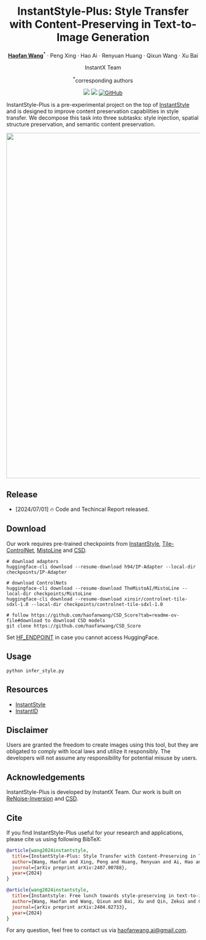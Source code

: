 <div align="center">
<h1>InstantStyle-Plus: Style Transfer with Content-Preserving in Text-to-Image Generation</h1>

[**Haofan Wang**](https://haofanwang.github.io/)<sup>*</sup> · Peng Xing · Hao Ai · Renyuan Huang · Qixun Wang · Xu Bai

InstantX Team 

<sup>*</sup>corresponding authors

<a href='https://instantstyle-plus.github.io/'><img src='https://img.shields.io/badge/Project-Page-green'></a>
<a href='https://arxiv.org/abs/2407.00788'><img src='https://img.shields.io/badge/Technique-Report-red'></a>
[![GitHub](https://img.shields.io/github/stars/instantX-research/InstantStyle-Plus?style=social)](https://github.com/instantX-research/InstantStyle-Plus)

</div>

InstantStyle-Plus is a pre-experimental project on the top of [InstantStyle](https://github.com/InstantStyle/InstantStyle) and is designed to improve content preservation capabilities in style transfer. We decompose this task into three subtasks: style injection, spatial structure preservation, and semantic content preservation.

<div align="center">
<img src='assets/teaser.png' width = 900 >
</div>

## Release
- [2024/07/01] 🔥 Code and Techincal Report released.

## Download
Our work requires pre-trained checkpoints from [InstantStyle](https://github.com/InstantStyle/InstantStyle), [Tile-ControlNet](https://huggingface.co/xinsir/controlnet-tile-sdxl-1.0), [MistoLine](https://huggingface.co/TheMistoAI/MistoLine) and [CSD](https://github.com/learn2phoenix/CSD).

```
# download adapters
huggingface-cli download --resume-download h94/IP-Adapter --local-dir checkpoints/IP-Adapter

# download ControlNets
huggingface-cli download --resume-download TheMistoAI/MistoLine --local-dir checkpoints/MistoLine
huggingface-cli download --resume-download xinsir/controlnet-tile-sdxl-1.0 --local-dir checkpoints/controlnet-tile-sdxl-1.0

# follow https://github.com/haofanwang/CSD_Score?tab=readme-ov-file#download to download CSD models
git clone https://github.com/haofanwang/CSD_Score
```

Set [HF_ENDPOINT](https://hf-mirror.com/) in case you cannot access HuggingFace.

## Usage
```
python infer_style.py
```

## Resources
- [InstantStyle](https://github.com/InstantStyle/InstantStyle)
- [InstantID](https://github.com/InstantID/InstantID)

## Disclaimer
Users are granted the freedom to create images using this tool, but they are obligated to comply with local laws and utilize it responsibly. The developers will not assume any responsibility for potential misuse by users.

## Acknowledgements
InstantStyle-Plus is developed by InstantX Team. Our work is built on [ReNoise-Inversion](https://github.com/garibida/ReNoise-Inversion) and [CSD](https://github.com/learn2phoenix/CSD).

## Cite
If you find InstantStyle-Plus useful for your research and applications, please cite us using following BibTeX:

```bibtex
@article{wang2024instantstyle,
  title={InstantStyle-Plus: Style Transfer with Content-Preserving in Text-to-Image Generation},
  author={Wang, Haofan and Xing, Peng and Huang, Renyuan and Ai, Hao and Wang, Qixun and Bai, Xu},
  journal={arXiv preprint arXiv:2407.00788},
  year={2024}
}

@article{wang2024instantstyle,
  title={Instantstyle: Free lunch towards style-preserving in text-to-image generation},
  author={Wang, Haofan and Wang, Qixun and Bai, Xu and Qin, Zekui and Chen, Anthony},
  journal={arXiv preprint arXiv:2404.02733},
  year={2024}
}
```

For any question, feel free to contact us via haofanwang.ai@gmail.com.
